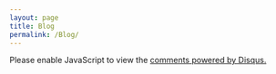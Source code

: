 ```yaml
---
layout: page
title: Blog
permalink: /Blog/
---
```

<!-- Make blog posts -->

<div id="disqus_thread"></div>
<script>
    var disqus_config = function () {
        this.page.url = '{http://My-awsome-site.com}'
        this.page.identifier = '{Blog}'
    }
    (function() {  
        var d = document, s = d.createElement('script')
        s.src = 'https://My-awsome-site.disqus.com/embed.js'
        s.setAttribute('data-timestamp', +new Date())
        (d.head || d.body).appendChild(s)
    })()
</script>
<noscript>Please enable JavaScript to view the <a href="https://disqus.com/?ref_noscript" rel="nofollow">comments powered by Disqus.</a></noscript>